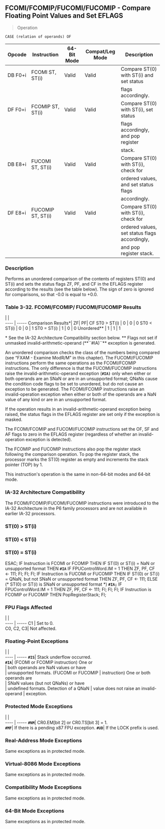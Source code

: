 ## FCOMI/FCOMIP/FUCOMI/FUCOMIP - Compare Floating Point Values and Set EFLAGS

> Operation

``` slim
CASE (relation of operands) OF
```

 Opcode | Instruction      | 64-Bit Mode| Compat/Leg Mode| Description                                  
 ---  | --- | --- | --- | ---
 DB F0+i| FCOMI ST, ST(i)  | Valid      | Valid          | Compare ST(0) with ST(i) and set status      
        |                  |            |                | flags accordingly.                           
 DF F0+i| FCOMIP ST, ST(i) | Valid      | Valid          | Compare ST(0) with ST(i), set status         
        |                  |            |                | flags accordingly, and pop register          
        |                  |            |                | stack.                                       
 DB E8+i| FUCOMI ST, ST(i) | Valid      | Valid          | Compare ST(0) with ST(i), check for          
        |                  |            |                | ordered values, and set status flags         
        |                  |            |                | accordingly.                                 
 DF E8+i| FUCOMIP ST, ST(i)| Valid      | Valid          | Compare ST(0) with ST(i), check for          
        |                  |            |                | ordered values, set status flags accordingly,
        |                  |            |                | and pop register stack.                      

### Description
Performs an unordered comparison of the contents of registers ST(0) and ST(i)
and sets the status flags ZF, PF, and CF in the EFLAGS register according to
the results (see the table below). The sign of zero is ignored for comparisons,
so that -0.0 is equal to +0.0.


### Table 3-32. FCOMI/FCOMIP/ FUCOMI/FUCOMIP Results
   | |  
---- | -----
 Comparison Results*| ZF| PF| CF
 ST0 > ST(i)        | 0 | 0 | 0 
 ST0 < ST(i)        | 0 | 0 | 1 
 ST0 = ST(i)        | 1 | 0 | 0 
 Unordered**        | 1 | 1 | 1 
<aside class="notification">
* See the IA-32 Architecture Compatibility section below. ** Flags not
set if unmasked invalid-arithmetic-operand (**``#IA)``** exception is generated.
</aside>

An unordered comparison checks the class of the numbers being compared (see
“FXAM - Examine ModR/M” in this chapter). The FUCOMI/FUCOMIP instructions perform
the same operations as the FCOMI/FCOMIP instructions. The only difference is
that the FUCOMI/FUCOMIP instructions raise the invalid-arithmetic-operand exception
(**``#IA)``** only when either or both operands are an SNaN or are in an unsupported
format; QNaNs cause the condition code flags to be set to unordered, but do
not cause an exception to be generated. The FCOMI/FCOMIP instructions raise
an invalid-operation exception when either or both of the operands are a NaN
value of any kind or are in an unsupported format.

If the operation results in an invalid-arithmetic-operand exception being raised,
the status flags in the EFLAGS register are set only if the exception is masked.

The FCOMI/FCOMIP and FUCOMI/FUCOMIP instructions set the OF, SF and AF flags
to zero in the EFLAGS register (regardless of whether an invalid-operation exception
is detected).

The FCOMIP and FUCOMIP instructions also pop the register stack following the
comparison operation. To pop the register stack, the processor marks the ST(0)
register as empty and increments the stack pointer (TOP) by 1.

This instruction's operation is the same in non-64-bit modes and 64-bit mode.


### IA-32 Architecture Compatibility
The FCOMI/FCOMIP/FUCOMI/FUCOMIP instructions were introduced to the IA-32 Architecture
in the P6 family processors and are not available in earlier IA-32 processors.



###   ST(0) > ST(i)
###   ST(0) < ST(i)
###   ST(0) = ST(i)
ESAC;
IF Instruction is FCOMI or FCOMIP
  THEN
     IF ST(0) or ST(i) = NaN or unsupported format
       THEN
          **``#IA``**
          IF FPUControlWord.IM = 1
             THEN
               ZF, PF, CF <- 111;
          FI;
     FI;
FI;
IF Instruction is FUCOMI or FUCOMIP
  THEN
     IF ST(0) or ST(i) = QNaN, but not SNaN or unsupported format
       THEN
          ZF, PF, CF <- 111;
       ELSE (* ST(0) or ST(i) is SNaN or unsupported format *)
          **``#IA;``**
          IF FPUControlWord.IM = 1
             THEN
               ZF, PF, CF <- 111;
          FI;
     FI;
FI;
IF Instruction is FCOMIP or FUCOMIP
  THEN
     PopRegisterStack;
FI;

### FPU Flags Affected
   | |  
---- | -----
 C1        | Set to 0.    
 C0, C2, C3| Not affected.

### Floating-Point Exceptions
   | |  
---- | -----
 **``#IS``**| Stack underflow occurred.              
 **``#IA``**| (FCOMI or FCOMIP instruction) One or   
    | both operands are NaN values or have   
    | unsupported formats. (FUCOMI or FUCOMIP
    | instruction) One or both operands are  
    | SNaN values (but not QNaNs) or have    
    | undefined formats. Detection of a QNaN 
    | value does not raise an invalid-operand
    | exception.                             

### Protected Mode Exceptions
   | |  
---- | -----
 **``#NM``**| CR0.EM[bit 2] or CR0.TS[bit 3] = 1.     
 **``#MF``**| If there is a pending x87 FPU exception.
 **``#UD``**| If the LOCK prefix is used.             

### Real-Address Mode Exceptions
Same exceptions as in protected mode.


### Virtual-8086 Mode Exceptions
Same exceptions as in protected mode.


### Compatibility Mode Exceptions
Same exceptions as in protected mode.


### 64-Bit Mode Exceptions
Same exceptions as in protected mode.
